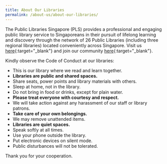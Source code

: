```yaml
---
title: About Our Libraries
permalink: /about-us/about-our-libraries/
---
```


The Public Libraries Singapore (PLS) provides a professional and engaging public library service to Singaporeans in their pursuit of lifelong learning and discovery through the network of 26 Public Libraries (including three regional libraries) located conveniently across Singapore. Visit us [here](https://www.nlb.gov.sg/VisitUs.aspx){:target="_blank"} and join our community [here](https://www.facebook.com/publiclibrarysg/){:target="_blank"}.


Kindly observe the Code of Conduct at our libraries:
* This is our library where we read and learn together.
* **Libraries are public and shared spaces.**
* Share seats, power points and library materials with others.
* Sleep at home, not in the library.
* Do not bring in food or drinks, except for plain water.
* **Please treat everyone with courtesy and respect.**
* We will take action against any harassment of our staff or library patrons.
* **Take care of your own belongings.**
* We may remove unattended items.
* **Libraries are quiet spaces.**
* Speak softly at all times.
* Use your phone outside the library.
* Put electronic devices on silent mode.
* Public disturbances will not be tolerated.

Thank you for your cooperation.